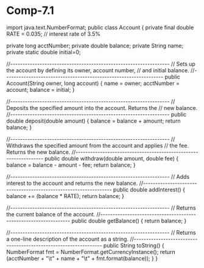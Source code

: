 # Comp-7.1

import java.text.NumberFormat;
public class Account {
    private final double RATE = 0.035;  // interest rate of 3.5%

   private long acctNumber;
   private double balance;
   private String name;
   private static double initial=0;

   //-----------------------------------------------------------------
   //  Sets up the account by defining its owner, account number,
   //  and initial balance.
   //-----------------------------------------------------------------
   public Account(String owner, long account)
   {
      name = owner;
      acctNumber = account;
      balance = initial;
   }

   //-----------------------------------------------------------------
   //  Deposits the specified amount into the account. Returns the
   //  new balance.
   //-----------------------------------------------------------------
   public double deposit(double amount)
   {
      balance = balance + amount;
      return balance;
   }

   //-----------------------------------------------------------------
   //  Withdraws the specified amount from the account and applies
   //  the fee. Returns the new balance.
   //-----------------------------------------------------------------
   public double withdraw(double amount, double fee)
   {
      balance = balance - amount - fee;
      return balance;
   }

   //-----------------------------------------------------------------
   //  Adds interest to the account and returns the new balance.
   //-----------------------------------------------------------------
   public double addInterest()
   {
      balance += (balance * RATE);
      return balance;
   }

   //-----------------------------------------------------------------
   //  Returns the current balance of the account.
   //-----------------------------------------------------------------
   public double getBalance()
   {
      return balance;
   }

   //-----------------------------------------------------------------
   //  Returns a one-line description of the account as a string.
   //-----------------------------------------------------------------
   public String toString()
   {
      NumberFormat fmt = NumberFormat.getCurrencyInstance();
      return (acctNumber + "\t" + name + "\t" + fmt.format(balance));
   }
}
